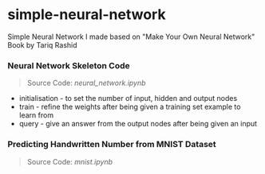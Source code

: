 # simple-neural-network
Simple Neural Network I made based on "Make Your Own Neural Network" Book by Tariq Rashid

### Neural Network Skeleton Code
> Source Code: *neural_network.ipynb*
- initialisation - to set the number of input, hidden and output nodes
- train - refine the weights after being given a training set example to learn from
- query - give an answer from the output nodes after being given an input

### Predicting Handwritten Number from MNIST Dataset
> Source Code: *mnist.ipynb*
